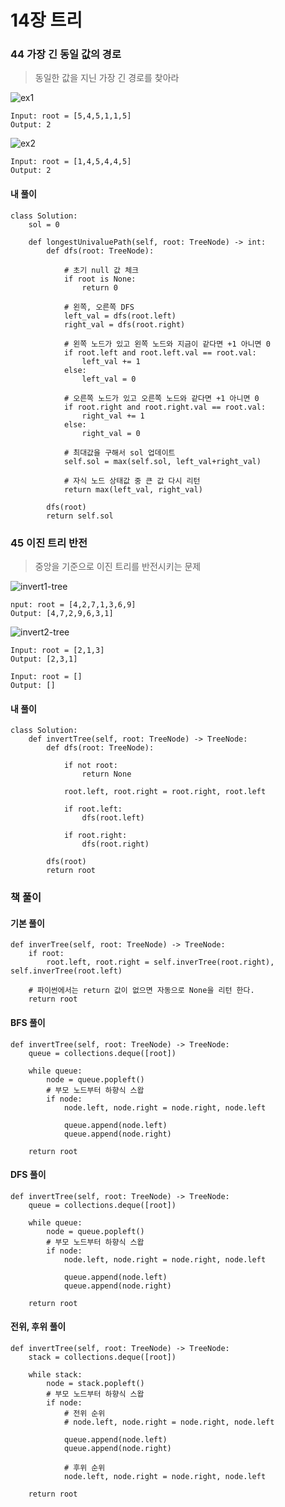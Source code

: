 # 14장 트리

### 44 가장 긴 동일 값의 경로
> 동일한 값을 지닌 가장 긴 경로를 찾아라

![ex1](https://user-images.githubusercontent.com/30167661/111902294-3257e480-8a80-11eb-9504-9627dcb2ec3c.jpg)

```
Input: root = [5,4,5,1,1,5]
Output: 2
```

![ex2](https://user-images.githubusercontent.com/30167661/111902300-3edc3d00-8a80-11eb-9a3f-2ae01d0b1d7b.jpg)

``` 
Input: root = [1,4,5,4,4,5]
Output: 2
```

#### 내 풀이

```python3
class Solution:
    sol = 0
    
    def longestUnivaluePath(self, root: TreeNode) -> int:
        def dfs(root: TreeNode):
            
            # 초기 null 값 체크
            if root is None:
                return 0
            
            # 왼쪽, 오른쪽 DFS
            left_val = dfs(root.left)
            right_val = dfs(root.right)
            
            # 왼쪽 노드가 있고 왼쪽 노드와 지금이 같다면 +1 아니면 0
            if root.left and root.left.val == root.val:
                left_val += 1
            else:
                left_val = 0
            
            # 오른쪽 노드가 있고 오른쪽 노드와 같다면 +1 아니면 0
            if root.right and root.right.val == root.val:   
                right_val += 1
            else:
                right_val = 0
            
            # 최대값을 구해서 sol 업데이트
            self.sol = max(self.sol, left_val+right_val)
            
            # 자식 노드 상태값 중 큰 값 다시 리턴
            return max(left_val, right_val)

        dfs(root)
        return self.sol
```

### 45 이진 트리 반전
> 중앙을 기준으로 이진 트리를 반전시키는 문제

![invert1-tree](https://user-images.githubusercontent.com/30167661/111902308-4c91c280-8a80-11eb-9e3f-0f35b2a251e2.jpg)

```
nput: root = [4,2,7,1,3,6,9]
Output: [4,7,2,9,6,3,1]
```

![invert2-tree](https://user-images.githubusercontent.com/30167661/111902316-5adfde80-8a80-11eb-8441-9e8a64f0775d.jpg)

``` 
Input: root = [2,1,3]
Output: [2,3,1]
```

``` 
Input: root = []
Output: []
```

#### 내 풀이

```python3
class Solution:
    def invertTree(self, root: TreeNode) -> TreeNode:
        def dfs(root: TreeNode):
            
            if not root:
                return None
            
            root.left, root.right = root.right, root.left
            
            if root.left:
                dfs(root.left)
                
            if root.right:
                dfs(root.right)
            
        dfs(root)
        return root
```

### 책 풀이
#### 기본 풀이
```python3
def inverTree(self, root: TreeNode) -> TreeNode:
    if root:
        root.left, root.right = self.inverTree(root.right), self.inverTree(root.left)
    
    # 파이썬에서는 return 값이 없으면 자동으로 None을 리턴 한다.
    return root
```

#### BFS 풀이
```python3
def invertTree(self, root: TreeNode) -> TreeNode:
    queue = collections.deque([root])
    
    while queue:
        node = queue.popleft()
        # 부모 노드부터 하향식 스왑
        if node:
            node.left, node.right = node.right, node.left

            queue.append(node.left)
            queue.append(node.right)    

    return root
```

#### DFS 풀이
```python3
def invertTree(self, root: TreeNode) -> TreeNode:
    queue = collections.deque([root])
    
    while queue:
        node = queue.popleft()
        # 부모 노드부터 하향식 스왑
        if node:
            node.left, node.right = node.right, node.left

            queue.append(node.left)
            queue.append(node.right)    

    return root
```

#### 전위, 후위 풀이
```python3
def invertTree(self, root: TreeNode) -> TreeNode:
    stack = collections.deque([root])
    
    while stack:
        node = stack.popleft()
        # 부모 노드부터 하향식 스왑
        if node:
            # 전위 순위
            # node.left, node.right = node.right, node.left

            queue.append(node.left)
            queue.append(node.right)
            
            # 후위 순위
            node.left, node.right = node.right, node.left    

    return root
```

